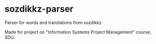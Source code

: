 # sozdikkz-parser
Parser for words and translations from sozdikkz

Made for project on "Information Systems Project Management" course, SDU.
